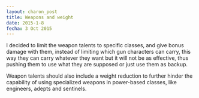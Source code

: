 ```yaml
---
layout: charon_post
title: Weapons and weight
date: 2015-1-8
fecha: 3 Oct 2015
---
```

I decided to limit the weapon talents to specific classes, and give bonus damage with them, instead of limiting which gun characters can carry, this way they can carry whatever they want but it will not be as effective, thus pushing them to use what they are supposed or just use them as backup.

Weapon talents should also include a weight reduction to further hinder the capability of using specialized weapons in power-based classes, like engineers, adepts and sentinels.

<span class="image featured"><img src="http://i.giphy.com/ewtcK7WCcAtQk.gif" alt=""/></span>


